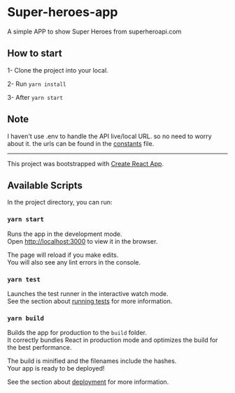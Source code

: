 # Super-heroes-app
A simple APP to show Super Heroes from superheroapi.com

## How to start
1- Clone the project into your local.

2- Run ``` yarn install ```

3- After ``` yarn start ```

## Note
I haven't use .env to handle the API live/local URL. so no need to worry about it. the urls can be found in the [constants](https://github.com/moh-alaa/super-heroes-app/blob/main/src/utils/constants.js) file.


------------


This project was bootstrapped with [Create React App](https://github.com/facebook/create-react-app).

## Available Scripts

In the project directory, you can run:

### `yarn start`

Runs the app in the development mode.\
Open [http://localhost:3000](http://localhost:3000) to view it in the browser.

The page will reload if you make edits.\
You will also see any lint errors in the console.

### `yarn test`

Launches the test runner in the interactive watch mode.\
See the section about [running tests](https://facebook.github.io/create-react-app/docs/running-tests) for more information.

### `yarn build`

Builds the app for production to the `build` folder.\
It correctly bundles React in production mode and optimizes the build for the best performance.

The build is minified and the filenames include the hashes.\
Your app is ready to be deployed!

See the section about [deployment](https://facebook.github.io/create-react-app/docs/deployment) for more information.
